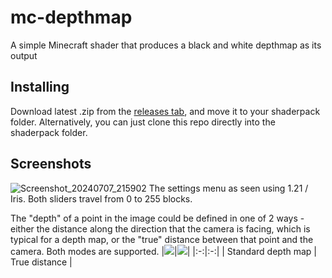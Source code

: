 # mc-depthmap
A simple Minecraft shader that produces a black and white depthmap as its output

## Installing
Download latest .zip from the [releases tab](https://github.com/KolibroidAmy/mc-depthmap/releases), and move it to  your shaderpack folder.
Alternatively, you can just clone this repo directly into the shaderpack folder.

## Screenshots
![Screenshot_20240707_215902](https://github.com/KolibroidAmy/mc-depthmap/assets/152735803/17b2215d-ac1d-4242-96b9-d6f07f096952)
The settings menu as seen using 1.21 / Iris. Both sliders travel from 0 to 255 blocks.

The "depth" of a point in the image could be defined in one of 2 ways - either the distance along the direction that the camera is facing, which is typical for a depth map, or the "true" distance between that point and the camera. Both modes are supported.
|![](https://github.com/KolibroidAmy/mc-depthmap/assets/152735803/acf1d706-f822-41e0-bb6a-8c2521275b35)|![](https://github.com/KolibroidAmy/mc-depthmap/assets/152735803/acb5b438-4531-4dfe-b00d-1dad17eea5a4)|
|:-:|:-:|
| Standard depth map | True distance |
